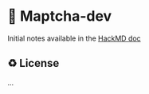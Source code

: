 # :tea: Maptcha-dev

Initial notes available in the [HackMD doc](https://hackmd.io/@annazan/SJgbLKK6C/edit)



♻️ License
---

...
